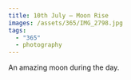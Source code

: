 ```yaml
---
title: 10th July — Moon Rise
images: /assets/365/IMG_2798.jpg
tags:
  - "365"
  - photography
---
```

An amazing moon during the day.
